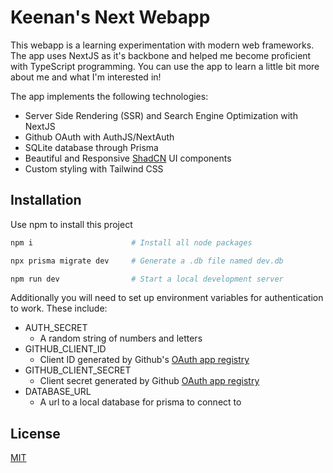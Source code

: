 # Keenan's Next Webapp

This webapp is a learning experimentation with modern web frameworks. The app uses NextJS as it's backbone and helped me become proficient with TypeScript programming. You can use the app to learn a little bit more about me and what I'm interested in! 

The app implements the following technologies:

* Server Side Rendering (SSR) and Search Engine Optimization with NextJS
* Github OAuth with AuthJS/NextAuth
* SQLite database through Prisma
* Beautiful and Responsive [ShadCN](https://ui.shadcn.com/) UI components
* Custom styling with Tailwind CSS


## Installation

Use npm to install this project 

```bash
npm i                      # Install all node packages

npx prisma migrate dev     # Generate a .db file named dev.db

npm run dev                # Start a local development server
```

Additionally you will need to set up environment variables for authentication to work. These include:
* AUTH_SECRET
  * A random string of numbers and letters
* GITHUB_CLIENT_ID
  * Client ID generated by Github's [OAuth app registry](https://github.com/settings/applications/new)
* GITHUB_CLIENT_SECRET
  * Client secret generated by Github [OAuth app registry](https://github.com/settings/applications/new)
* DATABASE_URL
  * A url to a local database for prisma to connect to 

## License

[MIT](https://choosealicense.com/licenses/mit/)